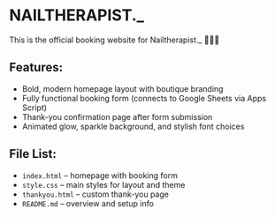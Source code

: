 
# NAILTHERAPIST._

This is the official booking website for Nailtherapist._ 💅🏾✨

## Features:
- Bold, modern homepage layout with boutique branding
- Fully functional booking form (connects to Google Sheets via Apps Script)
- Thank-you confirmation page after form submission
- Animated glow, sparkle background, and stylish font choices

## File List:
- `index.html` – homepage with booking form
- `style.css` – main styles for layout and theme
- `thankyou.html` – custom thank-you page
- `README.md` – overview and setup info
